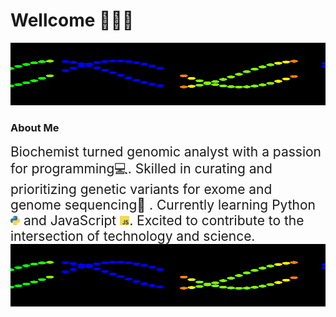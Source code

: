 

# Wellcome 🙋🏻‍♂️ 

<img src="https://github.com/N1K0101/N1K0101/blob/main/assets/sincos.gif" alt="image for molecules of dna" width="900" height="100">

### About Me
<span style="font-size:150%">
Biochemist turned genomic analyst with a passion for programming💻.
Skilled in curating and prioritizing genetic variants for exome and genome sequencing🧬 . Currently learning Python <img src="https://github.com/N1K0101/N1K0101/blob/main/assets/python.png" width="15" height="15"> and JavaScript <img src="https://github.com/N1K0101/N1K0101/blob/main/assets/javascript.png" width="15" height="15">. Excited to contribute to the intersection of technology and science. 
</span>

<img src="https://github.com/N1K0101/N1K0101/blob/main/assets/sincos.gif" alt="image for molecules of dna" width="900" height="100">

